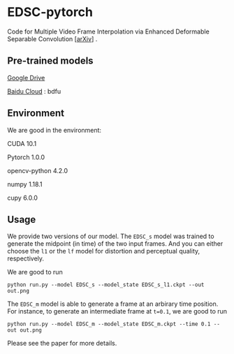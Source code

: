 # EDSC-pytorch
Code for Multiple Video Frame Interpolation via Enhanced Deformable Separable Convolution [[arXiv](https://arxiv.org/abs/2006.08070)] .

Pre-trained models
---
[Google Drive](https://drive.google.com/drive/folders/1iv4_34clpnjM2af34_qdoEpEzblMMNrW?usp=sharing)

[Baidu Cloud](https://pan.baidu.com/s/1kC7dEN2ZsMS7IdOLXVuDGQ) : bdfu

Environment
---
We are good in the environment:

CUDA 10.1

Pytorch 1.0.0

opencv-python 4.2.0

numpy 1.18.1

cupy 6.0.0

Usage
---
We provide two versions of our model. The `EDSC_s` model was trained to generate the midpoint (in time) of the two input frames. And you can either choose the `l1` or the `lf` model for distortion and perceptual quality, respectively.

We are good to run

```
python run.py --model EDSC_s --model_state EDSC_s_l1.ckpt --out out.png
```

The `EDSC_m` model is able to generate a frame at an arbirary time position. For instance, to generate an intermediate frame at `t=0.1`, we are good to run

```
python run.py --model EDSC_m --model_state EDSC_m.ckpt --time 0.1 --out out.png
```

Please see the paper for more details.
